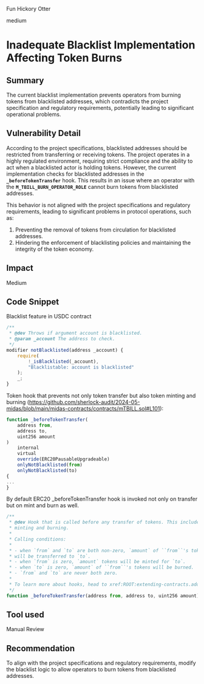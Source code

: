 Fun Hickory Otter

medium

# Inadequate Blacklist Implementation Affecting Token Burns

## Summary

The current blacklist implementation prevents operators from burning tokens from blacklisted addresses, which contradicts the project specification and regulatory requirements, potentially leading to significant operational problems.

## Vulnerability Detail

According to the project specifications, blacklisted addresses should be restricted from transferring or receiving tokens. The project operates in a highly regulated environment, requiring strict compliance and the ability to act when a blacklisted actor is holding tokens. However, the current implementation checks for blacklisted addresses in the **`_beforeTokenTransfer`** hook. This results in an issue where an operator with the **`M_TBILL_BURN_OPERATOR_ROLE`** cannot burn tokens from blacklisted addresses.

This behavior is not aligned with the project specifications and regulatory requirements, leading to significant problems in protocol operations, such as:

1. Preventing the removal of tokens from circulation for blacklisted addresses.
2. Hindering the enforcement of blacklisting policies and maintaining the integrity of the token economy.

## Impact

Medium

## Code Snippet

Blacklist feature in USDC contract

```jsx
/**
 * @dev Throws if argument account is blacklisted.
 * @param _account The address to check.
 */
modifier notBlacklisted(address _account) {
    require(
        !_isBlacklisted(_account),
        "Blacklistable: account is blacklisted"
    );
    _;
}
```

Token hook that prevents not only token transfer but also token minting and burning (https://github.com/sherlock-audit/2024-05-midas/blob/main/midas-contracts/contracts/mTBILL.sol#L101):

```jsx
function _beforeTokenTransfer(
    address from,
    address to,
    uint256 amount
)
    internal
    virtual
    override(ERC20PausableUpgradeable)
    onlyNotBlacklisted(from)
    onlyNotBlacklisted(to)
{
...
}
```

By default ERC20 _beforeTokenTransfer hook is invoked not only on transfer but on mint and burn as well.

```jsx
/**
 * @dev Hook that is called before any transfer of tokens. This includes
 * minting and burning.
 *
 * Calling conditions:
 *
 * - when `from` and `to` are both non-zero, `amount` of ``from``'s tokens
 * will be transferred to `to`.
 * - when `from` is zero, `amount` tokens will be minted for `to`.
 * - when `to` is zero, `amount` of ``from``'s tokens will be burned.
 * - `from` and `to` are never both zero.
 *
 * To learn more about hooks, head to xref:ROOT:extending-contracts.adoc#using-hooks[Using Hooks].
 */
function _beforeTokenTransfer(address from, address to, uint256 amount) internal virtual {}
```

## Tool used

Manual Review

## Recommendation

To align with the project specifications and regulatory requirements, modify the blacklist logic to allow operators to burn tokens from blacklisted addresses.
